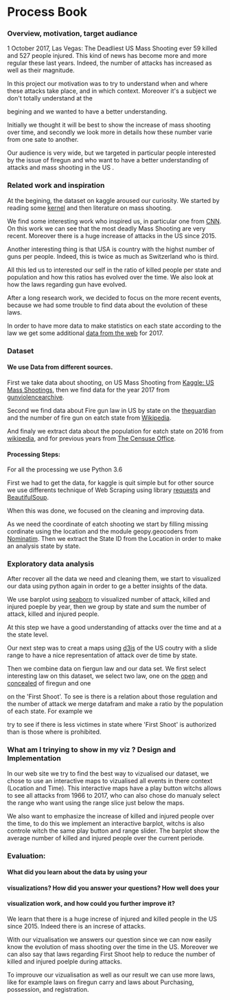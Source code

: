 # Process Book

### Overview, motivation, target audiance

1 October 2017, Las Vegas: The Deadliest US Mass Shooting ever 59 killed and 527 people injured. This kind of news has become more and more regular these last years. Indeed, the number of attacks has increased as well as their magnitude. 

In this project our motivation was to try to understand when and where these attacks take place, and in which context. Moreover it's a subject we don't totally understand at the 

begining and we wanted to have a better understanding. 

Initially we thought it will be best to show the increase of mass shooting over time, and secondly we look more in details how these number varie from one sate to another. 


Our audience is very wide, but we targeted in particular people interested by the issue of firegun and who want to have a better understanding of attacks and mass shooting in the US .  

### Related work and inspiration

At the begining, the dataset on kaggle aroused our curiosity. We started by reading some [kernel][14] and then literature on mass shooting. 

We find some interesting work who inspired us, in particular one from [CNN][15]. On this work we can see that the most deadly Mass Shooting are very recent. Moreover there is a huge increase of attacks in the US since 2015. 

Another interesting thing is that USA is country with the highst number of guns per people. Indeed, this is twice as much as Switzerland who is third. 

All this led us to interested our self in the ratio of killed people per state and population and how this ratios has evolved over the time. We also look at how the laws regarding gun have evolved.

After a long research work, we decided to focus on the more recent events, because we had some trouble to find data about the evolution of these laws.

In order to have more data to make statistics on each state according to the law we get some additional [data from the web][2] for 2017. 


[14]: https://www.kaggle.com/zusmani/us-mass-shootings-last-50-years/kernels
[15]: http://edition.cnn.com/2016/06/13/health/mass-shootings-in-america-in-charts-and-graphs-trnd/index.html


### Dataset

#### We use Data from different sources. 

First we take data about shooting, on US Mass Shooting from [Kaggle: US Mass Shootings][1], then we find data for the year 2017 from [gunviolencearchive][2]. 

Second we find data about Fire gun law in US by state on the [theguardian][3] and the number of fire gun on eatch state from [Wikipedia][4]. 

And finaly we extract data about the population for eatch state on 2016 from [wikipedia][8], and for previous years from [The Censuse Office][9]. 

[1]: https://www.kaggle.com/zusmani/us-mass-shootings-last-50-years
[2]: http://www.gunviolencearchive.org/reports/mass-shooting
[3]: https://www.theguardian.com/world/interactive/2013/jan/15/gun-laws-united-states
[4]: https://fr.wikipedia.org/wiki/Liste_des_%C3%89tats_am%C3%A9ricains_par_possession_d%27armes_%C3%A0_feu
[8]: https://fr.wikipedia.org/wiki/D%C3%A9mographie_des_%C3%89tats-Unis
[9]: https://www2.census.gov/programs-surveys/popest/tables/1900-1980/counties/totals/e7079co.txt


#### Processing Steps: 

For all the processing we use Python 3.6

First we had to get the data, for kaggle is quit simple but for other source we use differents technique of Web Scraping using library [requests][5] and [BeautifulSoup][6]. 

When this was done, we focused on the cleaning and improving data. 

As we need the coordinate of eatch shooting we start by filling missing cordinate using the location and the module geopy.geocoders from [Nominatim][7]. Then we extract the State ID from the Location in order to make an analysis state by state.   

[5]: http://docs.python-requests.org/en/master/
[6]: https://www.crummy.com/software/BeautifulSoup/bs4/doc/
[7]: https://github.com/damianbraun/nominatim

### Exploratory data analysis

After recover all the data we need and cleaning them, we start to visualized our data using python again in order to ge a better insights of the data. 

We use barplot using [seaborn][10] to visualized number of attack, killed and injured poeple by year, then we group by state and sum the number of attack, killed and injured people. 

At this step we have a good understanding of attacks over the time and at a the state level. 

Our next step was to creat a maps using [d3js][11] of the US coutry with a slide range to have a nice representation of attack over de time by state. 

Then we combine data on fiergun law and our data set. We first select interesting law on this dataset, we select two law, one on the [open][12] and [concealed][13] of firegun and one 

on the 'First Shoot'. To see is there is a relation about those regulation and the number of attack we merge datafram and make a ratio by the population of each state. For example we 

try to see if there is less victimes in state where 'First Shoot' is authorized than is those where is prohibited. 

[10]: https://seaborn.pydata.org/
[11]: https://d3js.org/
[12]: https://en.wikipedia.org/wiki/Open_carry_in_the_United_States
[13]: https://en.wikipedia.org/wiki/Concealed_carry_in_the_United_States


### What am I trinying to show in my viz ? Design and Implementation

In our web site we try to find the best way to vizualised our dataset, we chose to use an interactive maps to vizualised all events in there context (Location and Time). This interactive maps have a play button witchs allows to see all attacks from 1966 to 2017, who can also chose do manualy select the range who want using the range slice just below the maps. 

We also want to emphasize the increase of killed and injured people over the time, to do this we implement an interactive barplot, witchs is also controle witch the same play button and range slider. The barplot show the average number of killed and injured people over the current periode.


### Evaluation: 
#### What did you learn about the data by using your
#### visualizations? How did you answer your questions? How well does your
#### visualization work, and how could you further improve it?

We learn that there is a huge increse of injured and killed people in the US since 2015. Indeed there is an increse of attacks. 

With our vizualisation we answers our question since we can now easily know the evolution of mass shooting over the time in the US. Moreover we can also say that laws regarding First Shoot help to reduce the number of killed and injured poelple during attacks. 

To improuve our vizualisation as well as our result we can use more laws, like for example laws on firegun carry and laws about Purchasing, possession, and registration. 
